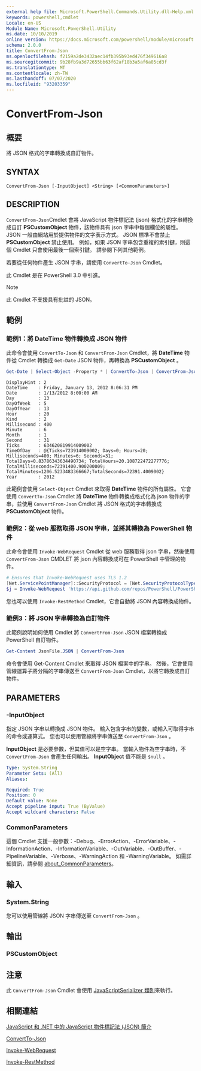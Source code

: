 ```yaml
---
external help file: Microsoft.PowerShell.Commands.Utility.dll-Help.xml
keywords: powershell,cmdlet
Locale: en-US
Module Name: Microsoft.PowerShell.Utility
ms.date: 10/10/2019
online version: https://docs.microsoft.com/powershell/module/microsoft.powershell.utility/convertfrom-json?view=powershell-5.1&WT.mc_id=ps-gethelp
schema: 2.0.0
title: ConvertFrom-Json
ms.openlocfilehash: f2159a2de3432aec14fb395b93ed476f349616a8
ms.sourcegitcommit: 9b28fb9a3d72655bb63f62af18b3a5af6a05cd3f
ms.translationtype: MT
ms.contentlocale: zh-TW
ms.lasthandoff: 07/07/2020
ms.locfileid: "93203359"
---
```

# ConvertFrom-Json

## 概要
將 JSON 格式的字串轉換成自訂物件。

## SYNTAX

```
ConvertFrom-Json [-InputObject] <String> [<CommonParameters>]
```

## DESCRIPTION

`ConvertFrom-Json`Cmdlet 會將 JavaScript 物件標記法 (json) 格式化的字串轉換成自訂 **PSCustomObject** 物件，該物件具有 json 字串中每個欄位的屬性。 JSON 一般由網站用於提供物件的文字表示方式。 JSON 標準不會禁止 **PSCustomObject** 禁止使用。 例如，如果 JSON 字串包含重複的索引鍵，則這個 Cmdlet 只會使用最後一個索引鍵。 請參閱下列其他範例。

若要從任何物件產生 JSON 字串，請使用 `ConvertTo-Json` Cmdlet。

此 Cmdlet 是在 PowerShell 3.0 中引進。

> [!NOTE]
> 此 Cmdlet 不支援具有批註的 JSON。

## 範例

### 範例1：將 DateTime 物件轉換成 JSON 物件

此命令會使用 `ConvertTo-Json` 和 `ConvertFrom-Json` Cmdlet，將 **DateTime** 物件從 Cmdlet 轉換成 `Get-Date` JSON 物件，再轉換為 **PSCustomObject** 。

```powershell
Get-Date | Select-Object -Property * | ConvertTo-Json | ConvertFrom-Json
```

```Output
DisplayHint : 2
DateTime    : Friday, January 13, 2012 8:06:31 PM
Date        : 1/13/2012 8:00:00 AM
Day         : 13
DayOfWeek   : 5
DayOfYear   : 13
Hour        : 20
Kind        : 2
Millisecond : 400
Minute      : 6
Month       : 1
Second      : 31
Ticks       : 634620819914009002
TimeOfDay   : @{Ticks=723914009002; Days=0; Hours=20; Milliseconds=400; Minutes=6; Seconds=31; TotalDays=0.83786343634490734; TotalHours=20.108722472277776; TotalMilliseconds=72391400.900200009; TotalMinutes=1206.5233483366667;TotalSeconds=72391.4009002}
Year        : 2012
```

此範例會使用 `Select-Object` Cmdlet 來取得 **DateTime** 物件的所有屬性。 它會使用 `ConvertTo-Json` Cmdlet 將 **DateTime** 物件轉換成格式化為 json 物件的字串，並使用 `ConvertFrom-Json` Cmdlet 將 JSON 格式的字串轉換成 **PSCustomObject** 物件。

### 範例2：從 web 服務取得 JSON 字串，並將其轉換為 PowerShell 物件

此命令會使用 `Invoke-WebRequest` Cmdlet 從 web 服務取得 json 字串，然後使用 `ConvertFrom-Json` CMDLET 將 json 內容轉換成可在 PowerShell 中管理的物件。

```powershell
# Ensures that Invoke-WebRequest uses TLS 1.2
[Net.ServicePointManager]::SecurityProtocol = [Net.SecurityProtocolType]::Tls12
$j = Invoke-WebRequest 'https://api.github.com/repos/PowerShell/PowerShell/issues' | ConvertFrom-Json
```

您也可以使用 `Invoke-RestMethod` Cmdlet，它會自動將 JSON 內容轉換成物件。

### 範例3：將 JSON 字串轉換為自訂物件

此範例說明如何使用 Cmdlet 將 `ConvertFrom-Json` JSON 檔案轉換成 PowerShell 自訂物件。

```powershell
Get-Content JsonFile.JSON | ConvertFrom-Json
```

命令會使用 Get-Content Cmdlet 來取得 JSON 檔案中的字串。 然後，它會使用管線運算子將分隔的字串傳送至 `ConvertFrom-Json` Cmdlet，以將它轉換成自訂物件。

## PARAMETERS

### -InputObject

指定 JSON 字串以轉換成 JSON 物件。 輸入包含字串的變數，或輸入可取得字串的命令或運算式。 您也可以使用管線將字串傳送至 `ConvertFrom-Json` 。

**InputObject** 是必要參數，但其值可以是空字串。 當輸入物件為空字串時，不 `ConvertFrom-Json` 會產生任何輸出。 **InputObject** 值不能是 `$null` 。

```yaml
Type: System.String
Parameter Sets: (All)
Aliases:

Required: True
Position: 0
Default value: None
Accept pipeline input: True (ByValue)
Accept wildcard characters: False
```

### CommonParameters

這個 Cmdlet 支援一般參數：-Debug、-ErrorAction、-ErrorVariable、-InformationAction、-InformationVariable、-OutVariable、-OutBuffer、-PipelineVariable、-Verbose、-WarningAction 和 -WarningVariable。 如需詳細資訊，請參閱 [about_CommonParameters](https://go.microsoft.com/fwlink/?LinkID=113216)。

## 輸入

### System.String

您可以使用管線將 JSON 字串傳送至 `ConvertFrom-Json` 。

## 輸出

### PSCustomObject

## 注意

此 `ConvertFrom-Json` Cmdlet 會使用 [JavaScriptSerializer 類別](/dotnet/api/system.web.script.serialization.javascriptserializer)來執行。

## 相關連結

[JavaScript 和 .NET 中的 JavaScript 物件標記法 (JSON) 簡介](/previous-versions/dotnet/articles/bb299886(v=msdn.10))

[ConvertTo-Json](ConvertTo-Json.md)

[Invoke-WebRequest](Invoke-WebRequest.md)

[Invoke-RestMethod](Invoke-RestMethod.md)
